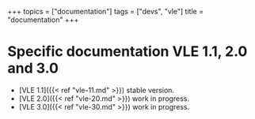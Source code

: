 +++
topics = ["documentation"]
tags = ["devs", "vle"]
title = "documentation"
+++


# Specific documentation VLE 1.1, 2.0 and 3.0

- [VLE 1.1]({{< ref "vle-11.md" >}}) stable version.
- [VLE 2.0]({{< ref "vle-20.md" >}}) work in progress.
- [VLE 3.0]({{< ref "vle-30.md" >}}) work in progress.
